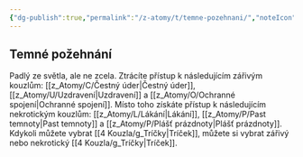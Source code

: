 ```yaml
---
{"dg-publish":true,"permalink":"/z-atomy/t/temne-pozehnani/","noteIcon":""}
---
```


## Temné požehnání 
Padlý ze světla, ale ne zcela. Ztrácíte přístup k následujícím zářivým kouzlům: [[z_Atomy/C/Čestný úder\|Čestný úder]], [[z_Atomy/U/Uzdravení\|Uzdravení]] a [[z_Atomy/O/Ochranné spojení\|Ochranné spojení]]. Místo toho získáte přístup k následujícím nekrotickým kouzlům: [[z_Atomy/L/Lákání\|Lákání]], [[z_Atomy/P/Past temnoty\|Past temnoty]] a [[z_Atomy/P/Plášť prázdnoty\|Plášť prázdnoty]]. Kdykoli můžete vybrat [[4 Kouzla/g_Tríčky\|Tríček]], můžete si vybrat zářivý nebo nekrotický [[4 Kouzla/g_Tríčky\|Tríček]].